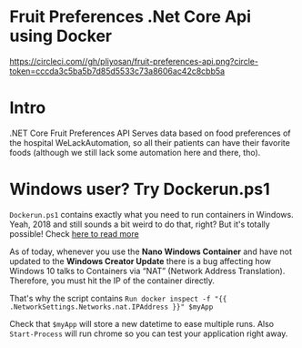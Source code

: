# Fruit Preferences .Net Core Api using Docker

https://circleci.com//gh/pliyosan/fruit-preferences-api.png?circle-token=cccda3c5ba5b7d85d5533c73a8606ac42c8cbb5a

# Intro
.NET Core Fruit Preferences API Serves data based on food preferences of the hospital WeLackAutomation, 
so all their patients can have their favorite foods (although we still lack some automation here and there, tho).

# Windows user? Try Dockerun.ps1  

`Dockerun.ps1` contains exactly what you need to run containers in Windows. Yeah, 2018 and still sounds a bit weird to do that, right?
But it's totally possible! Check [here to read more](https://docs.docker.com/engine/examples/dotnetcore/#view-the-web-page-running-from-a-container)

As of today, whenever you use the **Nano Windows Container** and have not updated to the **Windows Creator Update** there is a bug affecting
how Windows 10 talks to Containers via “NAT” (Network Address Translation). Therefore, you must hit the IP of the container directly.

That's why the script contains 
`
Run docker inspect -f "{{ .NetworkSettings.Networks.nat.IPAddress }}" $myApp 
`

Check that `$myApp` will store a new datetime to ease multiple runs.
Also `Start-Process` will run chrome so you can test your application right away.
